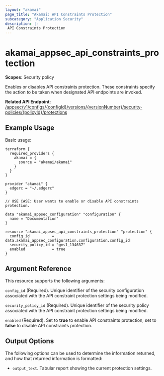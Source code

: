 ```yaml
---
layout: "akamai"
page_title: "Akamai: API Constraints Protection"
subcategory: "Application Security"
description: |-
 API Constraints Protection
---
```


# akamai_appsec_api_constraints_protection

**Scopes**: Security policy

Enables or disables API constraints protection. These constraints specify the action to be taken when designated API endpoints are invoked.

**Related API Endpoint**: [/appsec/v1/configs/{configId}/versions/{versionNumber}/security-policies/{policyId}/protections](https://techdocs.akamai.com/application-security/reference/put-policy-protections)

## Example Usage

Basic usage:

```
terraform {
  required_providers {
    akamai = {
      source = "akamai/akamai"
    }
  }
}

provider "akamai" {
  edgerc = "~/.edgerc"
}

// USE CASE: User wants to enable or disable API constraints protection.

data "akamai_appsec_configuration" "configuration" {
  name = "Documentation"
}

resource "akamai_appsec_api_constraints_protection" "protection" {
  config_id          = data.akamai_appsec_configuration.configuration.config_id
  security_policy_id = "gms1_134637"
  enabled            = true
}
```

## Argument Reference

This resource supports the following arguments:

`config_id` (Required). Unique identifier of the security configuration associated with the API constraint protection settings being modified.

`security_policy_id` (Required). Unique identifier of the security policy associated with the API constraint protection settings being modified.

`enabled` (Required). Set to **true** to enable API constraints protection; set to **false** to disable API constraints protection.

## Output Options

The following options can be used to determine the information returned, and how that returned information is formatted:

- `output_text`. Tabular report showing the current protection settings.